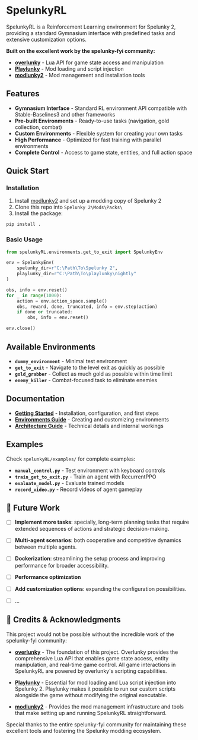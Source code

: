 # SpelunkyRL

SpelunkyRL is a Reinforcement Learning environment for Spelunky 2, providing a standard Gymnasium interface with predefined tasks and extensive customization options.

**Built on the excellent work by the spelunky-fyi community:**
- **[overlunky](https://github.com/spelunky-fyi/overlunky)** - Lua API for game state access and manipulation
- **[Playlunky](https://github.com/spelunky-fyi/Playlunky)** - Mod loading and script injection
- **[modlunky2](https://github.com/spelunky-fyi/modlunky2)** - Mod management and installation tools

## Features

- **Gymnasium Interface** - Standard RL environment API compatible with Stable-Baselines3 and other frameworks
- **Pre-built Environments** - Ready-to-use tasks (navigation, gold collection, combat)
- **Custom Environments** - Flexible system for creating your own tasks
- **High Performance** - Optimized for fast training with parallel environments
- **Complete Control** - Access to game state, entities, and full action space

## Quick Start

### Installation

1. Install [modlunky2](https://github.com/spelunky-fyi/modlunky2) and set up a modding copy of Spelunky 2
2. Clone this repo into `Spelunky 2\Mods\Packs\`
3. Install the package:

```bash
pip install .
```

### Basic Usage

```python
from spelunkyRL.environments.get_to_exit import SpelunkyEnv

env = SpelunkyEnv(
    spelunky_dir=r"C:\Path\To\Spelunky 2",
    playlunky_dir=r"C:\Path\To\playlunky\nightly"
)

obs, info = env.reset()
for _ in range(1000):
    action = env.action_space.sample()
    obs, reward, done, truncated, info = env.step(action)
    if done or truncated:
        obs, info = env.reset()

env.close()
```

## Available Environments

- **`dummy_environment`** - Minimal test environment
- **`get_to_exit`** - Navigate to the level exit as quickly as possible
- **`gold_grabber`** - Collect as much gold as possible within time limit
- **`enemy_killer`** - Combat-focused task to eliminate enemies

## Documentation

- **[Getting Started](docs/getting-started.md)** - Installation, configuration, and first steps
- **[Environments Guide](docs/environments.md)** - Creating and customizing environments
- **[Architecture Guide](docs/architecture.md)** - Technical details and internal workings

## Examples

Check `spelunkyRL/examples/` for complete examples:

- **`manual_control.py`** - Test environment with keyboard controls
- **`train_get_to_exit.py`** - Train an agent with RecurrentPPO
- **`evaluate_model.py`** - Evaluate trained models
- **`record_video.py`** - Record videos of agent gameplay

## 🔮 Future Work

- [ ] **Implement more tasks**: specially, long-term planning tasks that require extended sequences of actions and strategic decision-making.

- [ ] **Multi-agent scenarios**: both cooperative and competitive dynamics between multiple agents.

- [ ] **Dockerization**: streamlining the setup process and improving performance for broader accessibility.

- [ ] **Performance optimization**

- [ ] **Add customization options**: expanding the configuration possibilities.

- [ ] ...

## 🙏 Credits & Acknowledgments

This project would not be possible without the incredible work of the spelunky-fyi community:

- **[overlunky](https://github.com/spelunky-fyi/overlunky)** - The foundation of this project. Overlunky provides the comprehensive Lua API that enables game state access, entity manipulation, and real-time game control. All game interactions in SpelunkyRL are powered by overlunky's scripting capabilities.

- **[Playlunky](https://github.com/spelunky-fyi/Playlunky)** - Essential for mod loading and Lua script injection into Spelunky 2. Playlunky makes it possible to run our custom scripts alongside the game without modifying the original executable.

- **[modlunky2](https://github.com/spelunky-fyi/modlunky2)** - Provides the mod management infrastructure and tools that make setting up and running SpelunkyRL straightforward.

Special thanks to the entire spelunky-fyi community for maintaining these excellent tools and fostering the Spelunky modding ecosystem.
